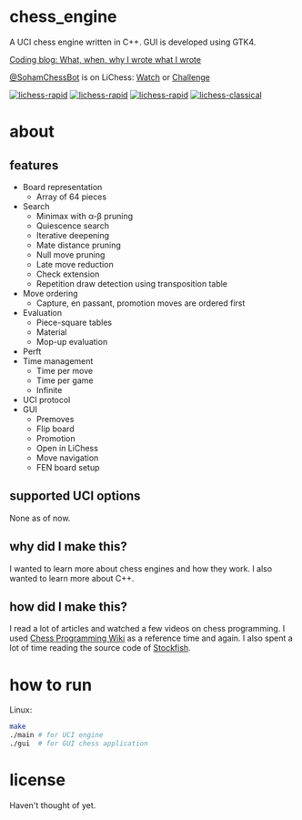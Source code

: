 # chess_engine
A UCI chess engine written in C++. GUI is developed using GTK4.

[Coding blog: What, when, why I wrote what I wrote](https://yonderchess.blogspot.com/)

[@SohamChessBot](https://lichess.org/@/SohamChessBot) is on LiChess: [Watch](https://lichess.org/@/SohamChessBot/tv) or [Challenge](https://lichess.org/?user=SohamChessBot#friend)


[![lichess-rapid](https://lichess-shield.vercel.app/api?username=SohamChessBot&format=bullet)](https://lichess.org/@/SohamChessBot/perf/bullet)
[![lichess-rapid](https://lichess-shield.vercel.app/api?username=SohamChessBot&format=blitz)](https://lichess.org/@/SohamChessBot/perf/blitz)
[![lichess-rapid](https://lichess-shield.vercel.app/api?username=SohamChessBot&format=rapid)](https://lichess.org/@/SohamChessBot/perf/rapid)
[![lichess-classical](https://lichess-shield.vercel.app/api?username=SohamChessBot&format=classical)](https://lichess.org/@/SohamChessBot/perf/classical)

# about
## features
- Board representation
	- Array of 64 pieces
- Search
	- Minimax with α-β pruning
	- Quiescence search
	- Iterative deepening
	- Mate distance pruning
	- Null move pruning
	- Late move reduction
	- Check extension
	- Repetition draw detection using transposition table
- Move ordering
	- Capture, en passant, promotion moves are ordered first
- Evaluation
	- Piece-square tables
	- Material
	- Mop-up evaluation
- Perft
- Time management
	- Time per move
	- Time per game
	- Infinite
- UCI protocol
- GUI
	- Premoves
	- Flip board
	- Promotion
	- Open in LiChess
	- Move navigation
	- FEN board setup

## supported UCI options
None as of now.

## why did I make this?
I wanted to learn more about chess engines and how they work. I also wanted to learn more about C++.

## how did I make this?
I read a lot of articles and watched a few videos on chess programming. I used [Chess Programming Wiki](https://www.chessprogramming.org/Main_Page) as a reference time and again. I also spent a lot of time reading the source code of [Stockfish](https://github.com/official-stockfish/Stockfish).

# how to run
Linux:
```bash
make
./main # for UCI engine
./gui  # for GUI chess application
```

# license
Haven't thought of yet.